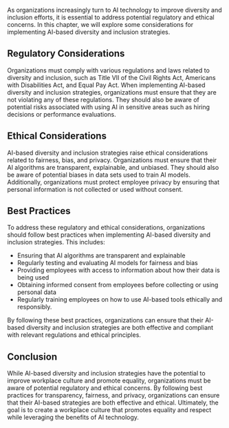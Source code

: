 
As organizations increasingly turn to AI technology to improve diversity and inclusion efforts, it is essential to address potential regulatory and ethical concerns. In this chapter, we will explore some considerations for implementing AI-based diversity and inclusion strategies.

Regulatory Considerations
-------------------------

Organizations must comply with various regulations and laws related to diversity and inclusion, such as Title VII of the Civil Rights Act, Americans with Disabilities Act, and Equal Pay Act. When implementing AI-based diversity and inclusion strategies, organizations must ensure that they are not violating any of these regulations. They should also be aware of potential risks associated with using AI in sensitive areas such as hiring decisions or performance evaluations.

Ethical Considerations
----------------------

AI-based diversity and inclusion strategies raise ethical considerations related to fairness, bias, and privacy. Organizations must ensure that their AI algorithms are transparent, explainable, and unbiased. They should also be aware of potential biases in data sets used to train AI models. Additionally, organizations must protect employee privacy by ensuring that personal information is not collected or used without consent.

Best Practices
--------------

To address these regulatory and ethical considerations, organizations should follow best practices when implementing AI-based diversity and inclusion strategies. This includes:

* Ensuring that AI algorithms are transparent and explainable
* Regularly testing and evaluating AI models for fairness and bias
* Providing employees with access to information about how their data is being used
* Obtaining informed consent from employees before collecting or using personal data
* Regularly training employees on how to use AI-based tools ethically and responsibly.

By following these best practices, organizations can ensure that their AI-based diversity and inclusion strategies are both effective and compliant with relevant regulations and ethical principles.

Conclusion
----------

While AI-based diversity and inclusion strategies have the potential to improve workplace culture and promote equality, organizations must be aware of potential regulatory and ethical concerns. By following best practices for transparency, fairness, and privacy, organizations can ensure that their AI-based strategies are both effective and ethical. Ultimately, the goal is to create a workplace culture that promotes equality and respect while leveraging the benefits of AI technology.
